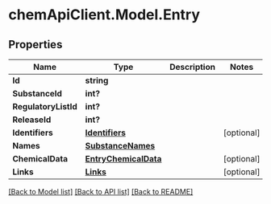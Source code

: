 # chemApiClient.Model.Entry
## Properties

Name | Type | Description | Notes
------------ | ------------- | ------------- | -------------
**Id** | **string** |  | 
**SubstanceId** | **int?** |  | 
**RegulatoryListId** | **int?** |  | 
**ReleaseId** | **int?** |  | 
**Identifiers** | [**Identifiers**](Identifiers.md) |  | [optional] 
**Names** | [**SubstanceNames**](SubstanceNames.md) |  | 
**ChemicalData** | [**EntryChemicalData**](EntryChemicalData.md) |  | [optional] 
**Links** | [**Links**](Links.md) |  | [optional] 

[[Back to Model list]](../README.md#documentation-for-models) [[Back to API list]](../README.md#documentation-for-api-endpoints) [[Back to README]](../README.md)


